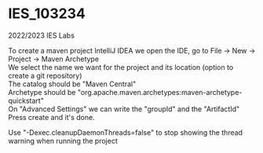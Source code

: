 # IES_103234
2022/2023 IES Labs

To create a maven project IntelliJ IDEA we open the IDE, go to File -> New -> Project -> Maven Archetype <br>
We select the name we want for the project and its location (option to create a git repository) <br>
The catalog should be "Maven Central" <br>
Archetype should be "org.apache.maven.archetypes:maven-archetype-quickstart"<br>
On "Advanced Settings"  we can write the "groupId" and the "ArtifactId"<br>
Press create and it's done. <br>

Use "-Dexec.cleanupDaemonThreads=false" to stop showing the thread warning when running the project